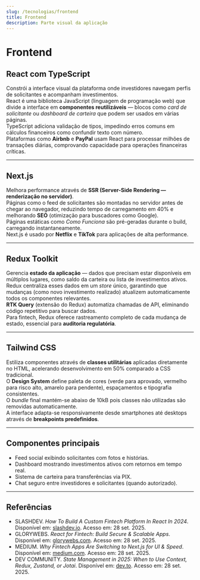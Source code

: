 ```yaml
---
slug: /tecnologias/frontend
title: Frontend
description: Parte visual da aplicação
---
```


# Frontend

## React com TypeScript

Constrói a interface visual da plataforma onde investidores navegam perfis de solicitantes e acompanham investimentos.  
React é uma biblioteca JavaScript (linguagem de programação web) que divide a interface em **componentes reutilizáveis** — blocos como _card de solicitante_ ou _dashboard de carteira_ que podem ser usados em várias páginas.  
TypeScript adiciona validação de tipos, impedindo erros comuns em cálculos financeiros como confundir texto com número.  
Plataformas como **Airbnb** e **PayPal** usam React para processar milhões de transações diárias, comprovando capacidade para operações financeiras críticas.

---

## Next.js

Melhora performance através de **SSR (Server-Side Rendering — renderização no servidor)**.  
Páginas como o feed de solicitantes são montadas no servidor antes de chegar ao navegador, reduzindo tempo de carregamento em 40% e melhorando **SEO** (otimização para buscadores como Google).  
Páginas estáticas como _Como Funciona_ são pré-geradas durante o build, carregando instantaneamente.  
Next.js é usado por **Netflix** e **TikTok** para aplicações de alta performance.

---

## Redux Toolkit

Gerencia **estado da aplicação** — dados que precisam estar disponíveis em múltiplos lugares, como saldo da carteira ou lista de investimentos ativos.  
Redux centraliza esses dados em um _store_ único, garantindo que mudanças (como novo investimento realizado) atualizem automaticamente todos os componentes relevantes.  
**RTK Query** (extensão do Redux) automatiza chamadas de API, eliminando código repetitivo para buscar dados.  
Para fintech, Redux oferece rastreamento completo de cada mudança de estado, essencial para **auditoria regulatória**.

---

## Tailwind CSS

Estiliza componentes através de **classes utilitárias** aplicadas diretamente no HTML, acelerando desenvolvimento em 50% comparado a CSS tradicional.  
O **Design System** define paleta de cores (verde para aprovado, vermelho para risco alto, amarelo para pendente), espaçamentos e tipografia consistentes.  
O _bundle_ final mantém-se abaixo de 10kB pois classes não utilizadas são removidas automaticamente.  
A interface adapta-se responsivamente desde smartphones até desktops através de **breakpoints predefinidos**.

---

## Componentes principais

- Feed social exibindo solicitantes com fotos e histórias.
- Dashboard mostrando investimentos ativos com retornos em tempo real.
- Sistema de carteira para transferências via PIX.
- Chat seguro entre investidores e solicitantes (quando autorizado).

---

## Referências

- SLASHDEV. _How To Build A Custom Fintech Platform In React In 2024_. Disponível em: [slashdev.io](https://slashdev.io/-how-to-build-a-custom-fintech-platform-in-react-in-2024). Acesso em: 28 set. 2025.
- GLORYWEBS. _React for Fintech: Build Secure & Scalable Apps_. Disponível em: [glorywebs.com](https://www.glorywebs.com/blog/react-for-fintech). Acesso em: 28 set. 2025.
- MEDIUM. _Why Fintech Apps Are Switching to Next.js for UI & Speed_. Disponível em: [medium.com](https://medium.com/@nakiboddin.saiyad/why-fintech-apps-are-switching-to-next-js-for-ui-speed-ab46b65ea990). Acesso em: 28 set. 2025.
- DEV COMMUNITY. _State Management in 2025: When to Use Context, Redux, Zustand, or Jotai_. Disponível em: [dev.to](https://dev.to/hijazi313/state-management-in-2025-when-to-use-context-redux-zustand-or-jotai-2d2k). Acesso em: 28 set. 2025.
